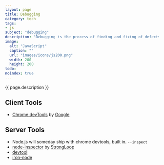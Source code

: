 ```yaml
---
layout: page
title: Debugging
category: tech
tags:
- js
subject: "debugging"
description: "Debugging is the process of finding and fixing of defects in software or a system."
image:
  alt: "JavaScript"
  caption: ""
  url: "images/icons/js200.png"
  width: 200
  height: 200
todo:
noindex: true
---
```


{{ page.description }}

Client Tools
-----
* [Chrome devTools](https://developer.chrome.com/devtools/index) by [Google](https://developers.google.com/)

Server Tools
----
* Node.js will someday ship with chrome devtools, built in. ```--inspect```
* [node-inspector](https://github.com/node-inspector/node-inspector) by [StrongLoop](https://strongloop.com/)
* [devtool](https://github.com/Jam3/devtool)
* [iron-node](https://github.com/s-a/iron-node)
